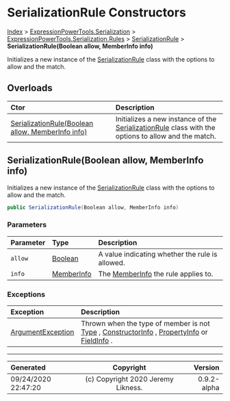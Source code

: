 ﻿# SerializationRule Constructors

[Index](../index.md) > [ExpressionPowerTools.Serialization](ExpressionPowerTools.Serialization.a.md) > [ExpressionPowerTools.Serialization.Rules](ExpressionPowerTools.Serialization.Rules.n.md) > [SerializationRule](ExpressionPowerTools.Serialization.Rules.SerializationRule.cs.md) > **SerializationRule(Boolean allow, MemberInfo info)**

Initializes a new instance of the [SerializationRule](ExpressionPowerTools.Serialization.Rules.SerializationRule.cs.md) class
            with the options to allow and the match.

## Overloads

| Ctor | Description |
| :-- | :-- |
| [SerializationRule(Boolean allow, MemberInfo info)](#serializationruleboolean-allow-memberinfo-info) | Initializes a new instance of the [SerializationRule](ExpressionPowerTools.Serialization.Rules.SerializationRule.cs.md) class            with the options to allow and the match. |

## SerializationRule(Boolean allow, MemberInfo info)

Initializes a new instance of the [SerializationRule](ExpressionPowerTools.Serialization.Rules.SerializationRule.cs.md) class
            with the options to allow and the match.

```csharp
public SerializationRule(Boolean allow, MemberInfo info)
```

### Parameters

| Parameter | Type | Description |
| :-- | :-- | :-- |
| `allow` | [Boolean](https://docs.microsoft.com/dotnet/api/system.boolean) | A value indicating whether the rule is allowed. |
| `info` | [MemberInfo](https://docs.microsoft.com/dotnet/api/system.reflection.memberinfo) | The [MemberInfo](https://docs.microsoft.com/dotnet/api/system.reflection.memberinfo) the rule applies to. |

### Exceptions

| Exception | Description |
| :-- | :-- |
| [ArgumentException](https://docs.microsoft.com/dotnet/api/system.argumentexception) | Thrown when the type of member is not [Type](https://docs.microsoft.com/dotnet/api/system.type) , [ConstructorInfo](https://docs.microsoft.com/dotnet/api/system.reflection.constructorinfo) , [PropertyInfo](https://docs.microsoft.com/dotnet/api/system.reflection.propertyinfo) or [FieldInfo](https://docs.microsoft.com/dotnet/api/system.reflection.fieldinfo) . |


---

| Generated | Copyright | Version |
| :-- | :-: | --: |
| 09/24/2020 22:47:20 | (c) Copyright 2020 Jeremy Likness. | 0.9.2-alpha |
